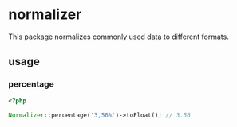 # normalizer

This package normalizes commonly used data to different formats.

## usage

### percentage

```PHP
<?php

Normalizer::percentage('3,56%')->toFloat(); // 3.56
```
